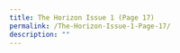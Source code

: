 ```yaml
---
title: The Horizon Issue 1 (Page 17)
permalink: /The-Horizon-Issue-1-Page-17/
description: ""
---
```

